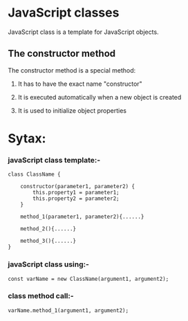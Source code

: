 # JavaScript classes

JavaScript class is a template for JavaScript objects.

## The constructor method
The constructor method is a special method:

1. It has to have the exact name "constructor"

2. It is executed automatically when a new object is created

3. It is used to initialize object properties

# Sytax:

### javaScript class template:-

    class ClassName {

        constructor(parameter1, parameter2) {
            this.property1 = parameter1;
            this.property2 = parameter2;
        }

        method_1(parameter1, parameter2){......}

        method_2(){......}

        method_3(){......}
    }


### javaScript class using:-

    const varName = new ClassName(argument1, argument2);

### class method call:-

    varName.method_1(argument1, argument2);
